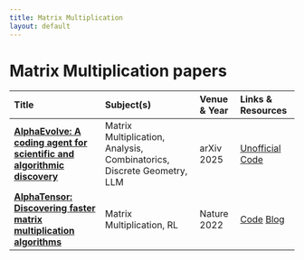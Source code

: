 ```yaml
---
title: Matrix Multiplication
layout: default
---
```


# Matrix Multiplication papers

| Title | Subject(s) | Venue & Year | Links & Resources |
| :--- | :--- | :--- | :--- |
| **[AlphaEvolve: A coding agent for scientific and algorithmic discovery](https://arxiv.org/abs/2506.13131)** | Matrix Multiplication, Analysis, Combinatorics, Discrete Geometry, LLM | arXiv 2025 | [Unofficial Code](https://github.com/codelion/openevolve) |
| **[AlphaTensor: Discovering faster matrix multiplication algorithms](https://www.nature.com/articles/s41586-022-05172-4)** | Matrix Multiplication, RL | Nature 2022 | [Code](https://github.com/google-deepmind/alphatensor) [Blog](https://deepmind.google/discover/blog/discovering-novel-algorithms-with-alphatensor/) |
